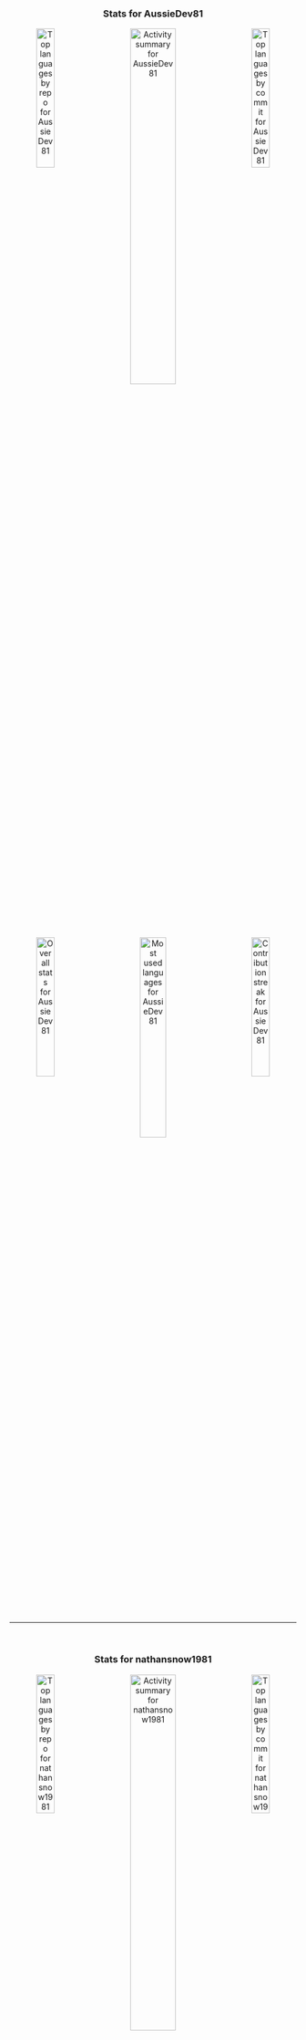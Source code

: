 <div align="center"><h3>Stats for AussieDev81</h3></div>
<div align="center">
    <img width="25%" height="auto" align="left" src="https://github-profile-summary-cards.vercel.app/api/cards/repos-per-language?username=AussieDev81&theme=github_dark" alt="Top languages by repo for AussieDev81">
    <img width="40%" height="auto" align="center" src="https://github-profile-summary-cards.vercel.app/api/cards/profile-details?username=AussieDev81&theme=github_dark" alt="Activity summary for AussieDev81">
    <img width="25%" height="auto" align="right" src="https://github-profile-summary-cards.vercel.app/api/cards/most-commit-language?username=AussieDev81&theme=github_dark" alt="Top languages by commit for AussieDev81">
</div>
    <br/>
    <br/>
<div align="center">
    <img width="25%" align="left" height="auto" src="https://github-readme-stats.vercel.app/api?username=AussieDev81&theme=blue-green" title="https://github.com/AussieDev81" alt="Overall stats for AussieDev81">
    <img width="30%" align="center" height="auto" src="https://github-readme-stats.vercel.app/api/top-langs/?username=AussieDev81&theme=blue-green" title="https://github.com/AussieDev81" alt="Most used languages for AussieDev81">
    <img width="25%" align="right" height="auto" src="https://github-readme-streak-stats.herokuapp.com/?user=AussieDev81&theme=blue-green" title="https://github.com/AussieDev81" alt="Contribution streak for AussieDev81">
</div>
<br/>
<hr/>
<br/>
<div align="center"><h3>Stats for nathansnow1981</h3></div>
<div align="center">
    <img width="25%" height="auto" align="left" src="https://github-profile-summary-cards.vercel.app/api/cards/repos-per-language?username=nathansnow1981&theme=github_dark" alt="Top languages by repo for nathansnow1981">
    <img width="40%" height="auto" align="center" src="https://github-profile-summary-cards.vercel.app/api/cards/profile-details?username=nathansnow1981&theme=github_dark" alt="Activity summary for nathansnow1981">
    <img width="25%" height="auto" align="right" src="https://github-profile-summary-cards.vercel.app/api/cards/most-commit-language?username=nathansnow1981&theme=github_dark" alt="Top languages by commit for nathansnow1981">
</div>
    <br/>
    <br/>
<div align="center">
    <img width="25%" align="left" height="auto" src="https://github-readme-stats.vercel.app/api?username=nathansnow1981&theme=blue-green" title="https://github.com/nathansnow1981" alt="Overall stats for nathansnow1981">
    <img width="30%" align="center" height="auto" src="https://github-readme-stats.vercel.app/api/top-langs/?username=nathansnow1981&theme=blue-green" title="https://github.com/nathansnow1981" alt="Most used languages for nathansnow1981">
    <img width="25%" align="right" height="auto" src="https://github-readme-streak-stats.herokuapp.com/?user=nathansnow1981&theme=blue-green" title="https://github.com/nathansnow1981" alt="Contribution streak for nathansnow1981">
</div>
